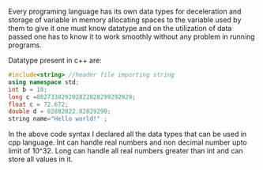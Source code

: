 Every programing language has its own data types for deceleration and storage of variable in memory allocating spaces 
to the variable used by them to give it one must know datatype and on the utilization of data passed one has to know it 
to work smoothly without any problem in running programs. 

Datatype present in c++ are:
```cpp
#include<string> //header file importing string
using namespace std;
int b = 10;
long c =882733829202822828299292929;
float c = 72.672;
double d = 82882822.82829299;
string name="Hello world!" ;
```
In the above code syntax I declared all the data types that can be used in cpp language. 
Int can handle real numbers and non decimal number upto limit of 10^32.
Long can handle all real numbers greater than int and can store all values in it. 
